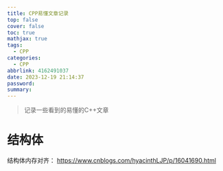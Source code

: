 ```yaml
---
title: CPP易懂文章记录
top: false
cover: false
toc: true
mathjax: true
tags:
  - CPP
categories:
  - CPP
abbrlink: 4162491037
date: 2023-12-19 21:14:37
password:
summary:
---
```


> 记录一些看到的易懂的C++文章

# 结构体

结构体内存对齐： https://www.cnblogs.com/hyacinthLJP/p/16041690.html
